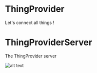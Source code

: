 # ThingProvider
Let's connect all things !

# ThingProviderServer
The ThingProvider server

![alt text](https://user-images.githubusercontent.com/20428703/38177975-3c21b5d4-35df-11e8-8193-aff06af8f356.png)

